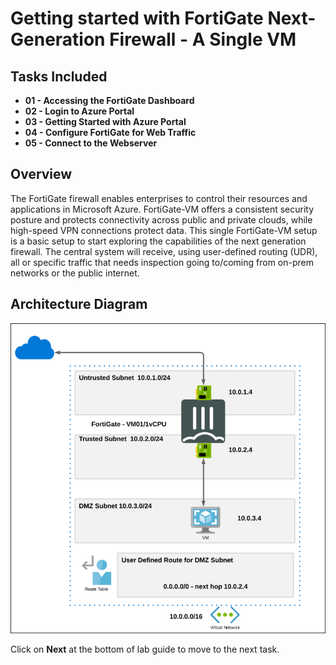 # Getting started with FortiGate Next-Generation Firewall - A Single VM

## Tasks Included

* **01 - Accessing the FortiGate Dashboard**
* **02 - Login to Azure Portal**
* **03 - Getting Started with Azure Portal**
* **04 - Configure FortiGate for Web Traffic**
* **05 - Connect to the Webserver**

## Overview

The FortiGate firewall enables enterprises to control their resources and applications in Microsoft Azure. FortiGate-VM offers a consistent security posture and protects connectivity across public and private clouds, while high-speed VPN connections protect data. This single FortiGate-VM setup is a basic setup to start exploring the capabilities of the next generation firewall. The central system will receive, using user-defined routing (UDR), all or specific traffic that needs inspection going to/coming from on-prem networks or the public internet.

## Architecture Diagram

  ![](../images/image_01.png)
  
Click on **Next** at the bottom of lab guide to move to the next task.
